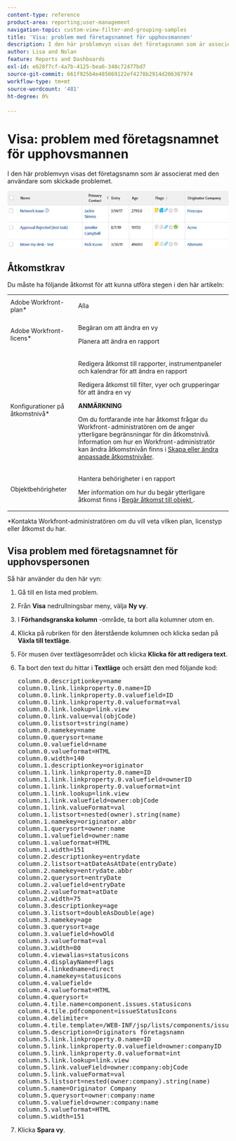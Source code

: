 ```yaml
---
content-type: reference
product-area: reporting;user-management
navigation-topic: custom-view-filter-and-grouping-samples
title: 'Visa: problem med företagsnamnet för upphovsmannen'
description: I den här problemvyn visas det företagsnamn som är associerat med den användare som skickade problemet.
author: Lisa and Nolan
feature: Reports and Dashboards
exl-id: e628f7cf-4a7b-4125-bea6-348c72477bd7
source-git-commit: 661f925b4e485069122ef4278b2914d206387974
workflow-type: tm+mt
source-wordcount: '481'
ht-degree: 0%

---
```


# Visa: problem med företagsnamnet för upphovsmannen

I den här problemvyn visas det företagsnamn som är associerat med den användare som skickade problemet.

![custom_view_for_issues_with_originator_company_name.png](assets/custom-view-for-issues-350x33.png)

## Åtkomstkrav

Du måste ha följande åtkomst för att kunna utföra stegen i den här artikeln:

<table style="table-layout:auto"> 
 <col> 
 <col> 
 <tbody> 
  <tr> 
   <td role="rowheader">Adobe Workfront-plan*</td> 
   <td> <p>Alla</p> </td> 
  </tr> 
  <tr> 
   <td role="rowheader">Adobe Workfront-licens*</td> 
   <td> <p>Begäran om att ändra en vy </p>
   <p>Planera att ändra en rapport</p> </td> 
  </tr> 
  <tr> 
   <td role="rowheader">Konfigurationer på åtkomstnivå*</td> 
   <td> <p>Redigera åtkomst till rapporter, instrumentpaneler och kalendrar för att ändra en rapport</p> <p>Redigera åtkomst till filter, vyer och grupperingar för att ändra en vy</p> <p><b>ANMÄRKNING</b>

Om du fortfarande inte har åtkomst frågar du Workfront-administratören om de anger ytterligare begränsningar för din åtkomstnivå. Information om hur en Workfront-administratör kan ändra åtkomstnivån finns i <a href="../../../administration-and-setup/add-users/configure-and-grant-access/create-modify-access-levels.md" class="MCXref xref">Skapa eller ändra anpassade åtkomstnivåer</a>.</p> </td>
</tr> 
  <tr> 
   <td role="rowheader">Objektbehörigheter</td> 
   <td> <p>Hantera behörigheter i en rapport</p> <p>Mer information om hur du begär ytterligare åtkomst finns i <a href="../../../workfront-basics/grant-and-request-access-to-objects/request-access.md" class="MCXref xref">Begär åtkomst till objekt </a>.</p> </td> 
  </tr> 
 </tbody> 
</table>

&#42;Kontakta Workfront-administratören om du vill veta vilken plan, licenstyp eller åtkomst du har.

## Visa problem med företagsnamnet för upphovspersonen

Så här använder du den här vyn:

1. Gå till en lista med problem.
1. Från **Visa** nedrullningsbar meny, välja **Ny vy**.

1. I **Förhandsgranska kolumn** -område, ta bort alla kolumner utom en.
1. Klicka på rubriken för den återstående kolumnen och klicka sedan på **Växla till textläge**.
1. För musen över textlägesområdet och klicka **Klicka för att redigera text**.
1. Ta bort den text du hittar i **Textläge** och ersätt den med följande kod:
   <pre>column.0.descriptionkey=name<br>column.0.link.linkproperty.0.name=ID<br>column.0.link.linkproperty.0.valuefield=ID<br>column.0.link.linkproperty.0.valueformat=val<br>column.0.link.lookup=link.view<br>column.0.link.value=val(objCode)<br>column.0.listsort=string(name)<br>column.0.namekey=name<br>column.0.querysort=name<br>column.0.valuefield=name<br>column.0.valueformat=HTML<br>column.0.width=140<br>column.1.descriptionkey=originator<br>column.1.link.linkproperty.0.name=ID<br>column.1.link.linkproperty.0.valuefield=ownerID<br>column.1.link.linkproperty.0.valueformat=int<br>column.1.link.lookup=link.view<br>column.1.link.valuefield=owner:objCode<br>column.1.link.valueFormat=val<br>column.1.listsort=nested(owner).string(name)<br>column.1.namekey=originator.abbr<br>column.1.querysort=owner:name<br>column.1.valuefield=owner:name<br>column.1.valueformat=HTML<br>column.1.width=151<br>column.2.descriptionkey=entrydate<br>column.2.listsort=atDateAsAtDate(entryDate)<br>column.2.namekey=entrydate.abbr<br>column.2.querysort=entryDate<br>column.2.valuefield=entryDate<br>column.2.valueformat=atDate<br>column.2.width=75<br>column.3.descriptionkey=age<br>column.3.listsort=doubleAsDouble(age)<br>column.3.namekey=age<br>column.3.querysort=age<br>column.3.valuefield=howOld<br>column.3.valueformat=val<br>column.3.width=80<br>column.4.viewalias=statusicons<br>column.4.displayName=Flags<br>column.4.linkedname=direct<br>column.4.namekey=statusicons<br>column.4.valuefield=<br>column.4.valueformat=HTML<br>column.4.querysort=<br>column.4.tile.name=component.issues.statusicons<br>column.4.tile.pdfcomponent=issueStatusIcons<br>column.4.delimiter=<br>column.4.tile.template=/WEB-INF/jsp/lists/components/issueStatusIcons.jsp<br>column.5.description=Originators företagsnamn<br>column.5.link.linkproperty.0.name=ID<br>column.5.link.linkproperty.0.valuefield=owner:companyID<br>column.5.link.linkproperty.0.valueformat=int<br>column.5.link.lookup=link.view<br>column.5.link.valueField=owner:company:objCode<br>column.5.link.valueFormat=val<br>column.5.listsort=nested(owner:company).string(name)<br>column.5.name=Originator Company<br>column.5.querysort=owner:company:name<br>column.5.valuefield=owner:company:name<br>column.5.valueformat=HTML<br>column.5.width=151</pre>

1. Klicka **Spara vy**.
